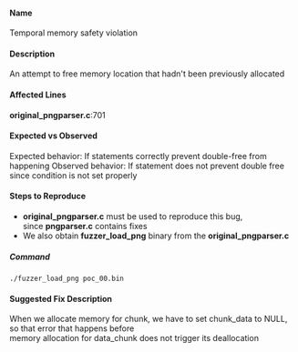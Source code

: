 #### Name
Temporal memory safety violation

#### Description

An attempt to free memory location that hadn't been previously allocated

#### Affected Lines
**original_pngparser.c**:701

#### Expected vs Observed
Expected behavior: If statements correctly prevent double-free from happening
Observed behavior: If statement does not prevent double free since condition is not set properly

#### Steps to Reproduce

- **original_pngparser.c** must be used to reproduce this bug,<br>
since **pngparser.c** contains fixes
- We also obtain **fuzzer_load_png** binary from the **original_pngparser.c**

##### Command

```
./fuzzer_load_png poc_00.bin
```

#### Suggested Fix Description
When we allocate memory for chunk, we have to set chunk_data to NULL, so that error that happens before<br>
memory allocation for data_chunk does not trigger its deallocation